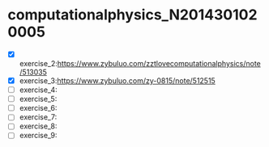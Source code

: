 # computationalphysics_N2014301020005
- [x] exercise_2:https://www.zybuluo.com/zztlovecomputationalphysics/note/513035
- [x] exercise_3:https://www.zybuluo.com/zy-0815/note/512515
- [ ] exercise_4:
- [ ] exercise_5:
- [ ] exercise_6:
- [ ] exercise_7:
- [ ] exercise_8:
- [ ] exercise_9:
